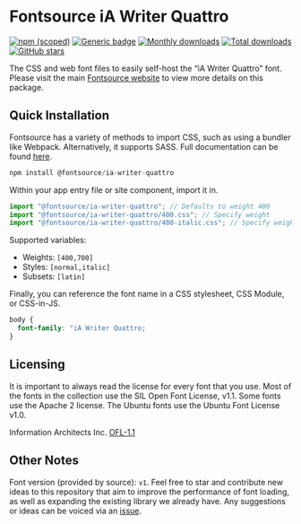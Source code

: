 # Fontsource iA Writer Quattro

[![npm (scoped)](https://img.shields.io/npm/v/@fontsource/ia-writer-quattro?color=brightgreen)](https://www.npmjs.com/package/@fontsource/ia-writer-quattro) [![Generic badge](https://img.shields.io/badge/fontsource-passing-brightgreen)](https://github.com/fontsource/fontsource) [![Monthly downloads](https://badgen.net/npm/dm/@fontsource/ia-writer-quattro)](https://github.com/fontsource/fontsource) [![Total downloads](https://badgen.net/npm/dt/@fontsource/ia-writer-quattro)](https://github.com/fontsource/fontsource) [![GitHub stars](https://img.shields.io/github/stars/fontsource/fontsource.svg?style=social&label=Star)](https://github.com/fontsource/fontsource/stargazers)

The CSS and web font files to easily self-host the “iA Writer Quattro” font. Please visit the main [Fontsource website](https://fontsource.org/fonts/ia-writer-quattro) to view more details on this package.

## Quick Installation

Fontsource has a variety of methods to import CSS, such as using a bundler like Webpack. Alternatively, it supports SASS. Full documentation can be found [here](https://fontsource.org/docs/getting-started/introduction).

```javascript
npm install @fontsource/ia-writer-quattro
```

Within your app entry file or site component, import it in.

```javascript
import "@fontsource/ia-writer-quattro"; // Defaults to weight 400
import "@fontsource/ia-writer-quattro/400.css"; // Specify weight
import "@fontsource/ia-writer-quattro/400-italic.css"; // Specify weight and style

```

Supported variables:
- Weights: `[400,700]`
- Styles: `[normal,italic]`
- Subsets: `[latin]`

Finally, you can reference the font name in a CSS stylesheet, CSS Module, or CSS-in-JS.

```css
body {
  font-family: "iA Writer Quattro;
}
```

## Licensing
It is important to always read the license for every font that you use.
Most of the fonts in the collection use the SIL Open Font License, v1.1. Some fonts use the Apache 2 license. The Ubuntu fonts use the Ubuntu Font License v1.0.

Information Architects Inc.
[OFL-1.1](https://github.com/iaolo/iA-Fonts/blob/master/iA%20Writer%20Quattro/LICENSE.md)

## Other Notes
Font version (provided by source): `v1`.
Feel free to star and contribute new ideas to this repository that aim to improve the performance of font loading, as well as expanding the existing library we already have. Any suggestions or ideas can be voiced via an [issue](https://github.com/fontsource/fontsource/issues).